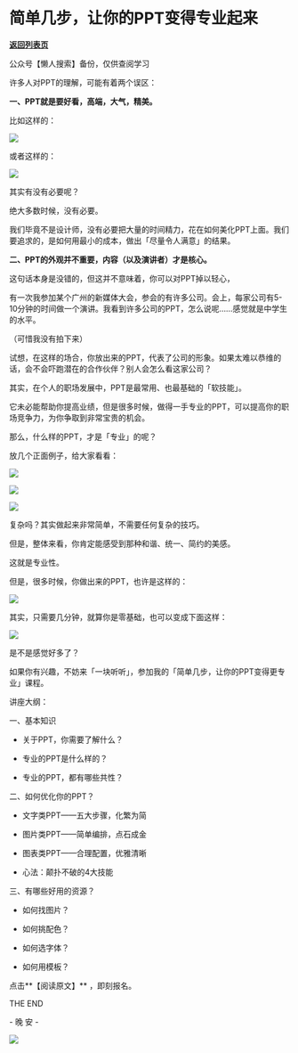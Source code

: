 # 简单几步，让你的PPT变得专业起来

[**返回列表页**](/gzh/L先生说)

公众号【懒人搜索】备份，仅供查阅学习

  

许多人对PPT的理解，可能有着两个误区：

  

  

**一、PPT就是要好看，高端，大气，精美。**

  

比如这样的：

![](http://mmbiz.qpic.cn/mmbiz_jpg/yWXmuSFeCk1as38qjAlNBTRdL1fz3yMjMoqkZYjszVhauH1Wv9iaYf3oicR1KiaQgSqHzJezugvDvibTpCP2T2XAJA/0?wx_fmt=jpeg)

或者这样的：

![](http://mmbiz.qpic.cn/mmbiz_jpg/yWXmuSFeCk1as38qjAlNBTRdL1fz3yMjon2sEx2gZlCRQ6xrLcNDFMpeoMWBBCyniaxWEIiaqjXEbRzQQciceedZw/0?wx_fmt=jpeg)

其实有没有必要呢？

  

绝大多数时候，没有必要。  

  

我们毕竟不是设计师，没有必要把大量的时间精力，花在如何美化PPT上面。我们要追求的，是如何用最小的成本，做出「尽量令人满意」的结果。

  

  

**二、PPT的外观并不重要，内容（以及演讲者）才是核心。**

  

这句话本身是没错的，但这并不意味着，你可以对PPT掉以轻心，

  

有一次我参加某个广州的新媒体大会，参会的有许多公司。会上，每家公司有5-10分钟的时间做一个演讲。我看到许多公司的PPT，怎么说呢……感觉就是中学生的水平。

  

（可惜我没有拍下来）

  

试想，在这样的场合，你放出来的PPT，代表了公司的形象。如果太难以恭维的话，会不会吓跑潜在的合作伙伴？别人会怎么看这家公司？  

  

其实，在个人的职场发展中，PPT是最常用、也最基础的「软技能」。

  

它未必能帮助你提高业绩，但是很多时候，做得一手专业的PPT，可以提高你的职场竞争力，为你争取到非常宝贵的机会。

  

那么，什么样的PPT，才是「专业」的呢？

  

放几个正面例子，给大家看看：  

  

![](http://mmbiz.qpic.cn/mmbiz_jpg/yWXmuSFeCk1as38qjAlNBTRdL1fz3yMjicRK3DibHwrlfibb1RsFfyt2tvBAVoBcYaDZck8f9UVicIqYSLZvgvcAdw/0?wx_fmt=jpeg)

![](http://mmbiz.qpic.cn/mmbiz_jpg/yWXmuSFeCk1as38qjAlNBTRdL1fz3yMjft1dQgY00waVmTXibSjcmqRmnyD1jH7Kic4H2cf5RRskTOOdichDB2WsQ/0?wx_fmt=jpeg)

![](http://mmbiz.qpic.cn/mmbiz_jpg/yWXmuSFeCk1as38qjAlNBTRdL1fz3yMj54wIM8aS35VpHxaol2DmKRXviaSskrHP6EUNy0fu8sguETNnDdc0O1A/0?wx_fmt=jpeg)

  

复杂吗？其实做起来非常简单，不需要任何复杂的技巧。

  

但是，整体来看，你肯定能感受到那种和谐、统一、简约的美感。

  

这就是专业性。

  

但是，很多时候，你做出来的PPT，也许是这样的：

  

![](http://mmbiz.qpic.cn/mmbiz_png/yWXmuSFeCk1as38qjAlNBTRdL1fz3yMj5j8dPljEialF3Am0Gy6TLiasFNcs69wGQLaYwXXShKULyJGbIYicxGhGQ/0?wx_fmt=png)

其实，只需要几分钟，就算你是零基础，也可以变成下面这样：

  

![](http://mmbiz.qpic.cn/mmbiz_png/yWXmuSFeCk1as38qjAlNBTRdL1fz3yMj8AUNWUaUDBlDKLQGB4Up8dxGibWxeib38v53JGDP9rSrOOVSAkV0d4hQ/0?wx_fmt=png)

  

是不是感觉好多了？

  

如果你有兴趣，不妨来「一块听听」，参加我的「简单几步，让你的PPT变得更专业」课程。

  

讲座大纲：  

  

一、基本知识

  * 关于PPT，你需要了解什么？

  * 专业的PPT是什么样的？

  * 专业的PPT，都有哪些共性？

二、如何优化你的PPT？

  * 文字类PPT——五大步骤，化繁为简

  * 图片类PPT——简单编排，点石成金

  * 图表类PPT——合理配置，优雅清晰

  * 心法：颠扑不破的4大技能

三、有哪些好用的资源？

  * 如何找图片？

  * 如何挑配色？

  * 如何选字体？

  * 如何用模板？

  

  

点击**【阅读原文】** ，即刻报名。

  

  

THE END

\- 晚 安 -

![](http://mmbiz.qpic.cn/mmbiz_png/yWXmuSFeCk3ibIxf01XssUApp8GmQWOo2eL8HiapFmiayPyXvU7icPB6EegvswwichGE18zTeqbky8CKF8angto3Wgg/0/mmbizgif)

